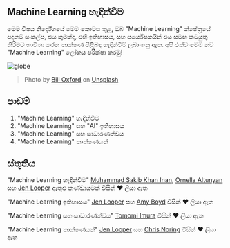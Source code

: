 ## Machine Learning හැඳින්වීම

මෙම විෂය නිර්දේශයේ මෙම කොටස තුළ, ඔබ "Machine Learning" ක්ෂේත්‍රයේ පදනම් සංකල්ප, එය කුමක්ද, එහි ඉතිහාසය, සහ පර්යේෂකයින් 
එය සමඟ කටයුතු කිරීමට භාවිතා කරන තාක්ෂණ පිළිබඳ හැඳින්වීම් ලබා ගනු ඇත. අපි එක්ව මෙම නව "Machine Learning" ලෝකය පරීක්ෂා කරමු!

![globe](images/globe.jpg)
> Photo by <a href="https://unsplash.com/@bill_oxford?utm_source=unsplash&utm_medium=referral&utm_content=creditCopyText">Bill Oxford</a> on
> <a href="https://unsplash.com/s/photos/globe?utm_source=unsplash&utm_medium=referral&utm_content=creditCopyText">Unsplash</a>

## පාඩම්
1. "Machine Learning" හැඳින්වීම
2. "Machine Learning" සහ "AI" ඉතිහාසය
3. "Machine Learning" සහ සාධාරණත්වය
4. "Machine Learning" තාක්ෂණයන්

## ස්තූතිය
"Machine Learning හැඳින්වීම" [Muhammad Sakib Khan Inan](https://twitter.com/Sakibinan), [Ornella Altunyan](https://twitter.com/ornelladotcom) 
සහ [Jen Looper](https://twitter.com/jenlooper) ඇතුළු කණ්ඩායමක් විසින් ♥️ ලියා ඇත

"Machine Learning ඉතිහාසය" [Jen Looper](https://twitter.com/jenlooper) සහ [Amy Boyd](https://twitter.com/AmyKateNicho) විසින් ♥️ ලියා ඇත

"Machine Learning සහ සාධාරණත්වය" [Tomomi Imura](https://twitter.com/girliemac) විසින් ♥️ ලියා ඇත

"Machine Learning තාක්ෂණයන්" [Jen Looper](https://twitter.com/jenlooper) සහ [Chris Noring](https://twitter.com/softchris) විසින් ♥️ ලියා ඇත
